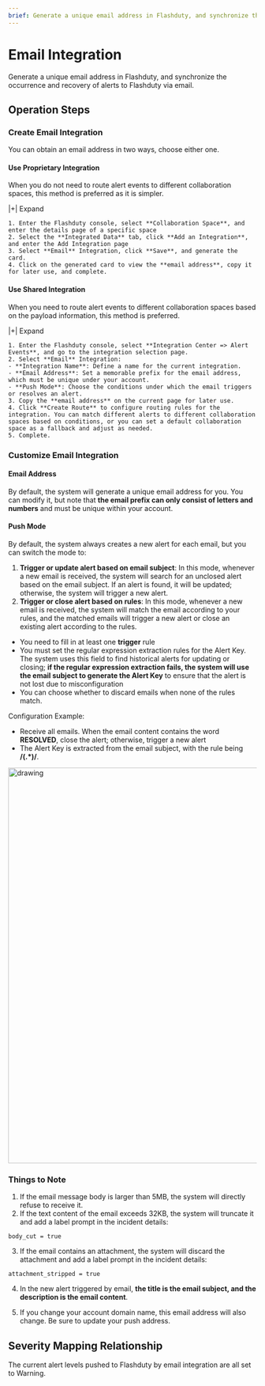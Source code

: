```yaml
---
brief: Generate a unique email address in Flashduty, and synchronize the occurrence and recovery of alerts to Flashduty via email
---
```


# Email Integration

Generate a unique email address in Flashduty, and synchronize the occurrence and recovery of alerts to Flashduty via email.

## Operation Steps

### Create Email Integration

You can obtain an email address in two ways, choose either one.

#### Use Proprietary Integration

When you do not need to route alert events to different collaboration spaces, this method is preferred as it is simpler.

|+| Expand

    1. Enter the Flashduty console, select **Collaboration Space**, and enter the details page of a specific space
    2. Select the **Integrated Data** tab, click **Add an Integration**, and enter the Add Integration page
    3. Select **Email** Integration, click **Save**, and generate the card.
    4. Click on the generated card to view the **email address**, copy it for later use, and complete.

#### Use Shared Integration

When you need to route alert events to different collaboration spaces based on the payload information, this method is preferred.

|+| Expand

    1. Enter the Flashduty console, select **Integration Center => Alert Events**, and go to the integration selection page.
    2. Select **Email** Integration:
    - **Integration Name**: Define a name for the current integration.
    - **Email Address**: Set a memorable prefix for the email address, which must be unique under your account.
    - **Push Mode**: Choose the conditions under which the email triggers or resolves an alert.
    3. Copy the **email address** on the current page for later use.
    4. Click **Create Route** to configure routing rules for the integration. You can match different alerts to different collaboration spaces based on conditions, or you can set a default collaboration space as a fallback and adjust as needed.
    5. Complete.

### Customize Email Integration

#### Email Address

By default, the system will generate a unique email address for you. You can modify it, but note that **the email prefix can only consist of letters and numbers** and must be unique within your account.

#### Push Mode

By default, the system always creates a new alert for each email, but you can switch the mode to:

1. **Trigger or update alert based on email subject**: In this mode, whenever a new email is received, the system will search for an unclosed alert based on the email subject. If an alert is found, it will be updated; otherwise, the system will trigger a new alert.
2. **Trigger or close alert based on rules**: In this mode, whenever a new email is received, the system will match the email according to your rules, and the matched emails will trigger a new alert or close an existing alert according to the rules.

- You need to fill in at least one **trigger** rule
- You must set the regular expression extraction rules for the Alert Key. The system uses this field to find historical alerts for updating or closing; **if the regular expression extraction fails, the system will use the email subject to generate the Alert Key** to ensure that the alert is not lost due to misconfiguration
- You can choose whether to discard emails when none of the rules match.

Configuration Example:

- Receive all emails. When the email content contains the word **RESOLVED**, close the alert; otherwise, trigger a new alert
- The Alert Key is extracted from the email subject, with the rule being **/(.\*)/**.

<img src="https://fcimg.i18n.site/zh/flashduty/mixin/alert_integration/email/1.avif" alt="drawing" width="800"/>

### Things to Note

1. If the email message body is larger than 5MB, the system will directly refuse to receive it.
2. If the text content of the email exceeds 32KB, the system will truncate it and add a label prompt in the incident details:

```
body_cut = true
```

3. If the email contains an attachment, the system will discard the attachment and add a label prompt in the incident details:

```
attachment_stripped = true
```

4. In the new alert triggered by email, **the title is the email subject, and the description is the email content**.

5. If you change your account domain name, this email address will also change. Be sure to update your push address.

## Severity Mapping Relationship

The current alert levels pushed to Flashduty by email integration are all set to Warning.